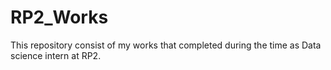 # RP2_Works
This repository consist of my works that completed during the time as Data science intern at RP2.
